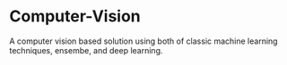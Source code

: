 # Computer-Vision
A computer vision based solution using both of classic machine learning techniques, ensembe, and deep learning.
